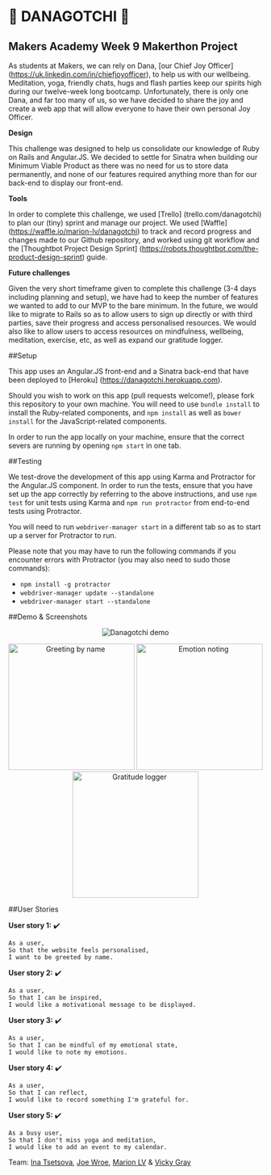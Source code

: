 # :sparkling_heart: DANAGOTCHI :sparkling_heart:

## Makers Academy Week 9 Makerthon Project

As students at Makers, we can rely on Dana, [our Chief Joy Officer] (https://uk.linkedin.com/in/chiefjoyofficer), to help us with our wellbeing. Meditation, yoga, friendly chats, hugs and flash parties keep our spirits high during our twelve-week long bootcamp. Unfortunately, there is only one Dana, and far too many of us, so we have decided to share the joy and create a web app that will allow everyone to have their own personal Joy Officer.

**Design**

This challenge was designed to help us consolidate our knowledge of Ruby on Rails and Angular.JS. We decided to settle for Sinatra when building our Minimum Viable Product as there was no need for us to store data permanently, and none of our features required anything more than for our back-end to display our front-end. 

**Tools**

In order to complete this challenge, we used [Trello] (trello.com/danagotchi) to plan our (tiny) sprint and manage our project. We used [Waffle] (https://waffle.io/marion-lv/danagotchi) to track and record progress and changes made to our Github repository, and worked using git workflow and the [Thoughtbot Project Design Sprint] (https://robots.thoughtbot.com/the-product-design-sprint) guide.

**Future challenges**

Given the very short timeframe given to complete this challenge (3-4 days including planning and setup), we have had to keep the number of features we wanted to add to our MVP to the bare minimum. In the future, we would like to migrate to Rails so as to allow users to sign up directly or with third parties, save their progress and access personalised resources. We would also like to allow users to access resources on mindfulness, wellbeing, meditation, exercise, etc, as well as expand our gratitude logger. 

##Setup

This app uses an Angular.JS front-end and a Sinatra back-end that have been deployed to [Heroku] (https://danagotchi.herokuapp.com). 

Should you wish to work on this app (pull requests welcome!), please fork this repository to your own machine. You will need to use `bundle install` to install the Ruby-related components, and `npm install` as well as `bower install` for the JavaScript-related components.

In order to run the app locally on your machine, ensure that the correct severs are running by opening `npm start` in one tab.

##Testing

We test-drove the development of this app using Karma and Protractor for the Angular.JS component. In order to run the tests, ensure that you have set up the app correctly by referring to the above instructions, and use `npm test` for unit tests using Karma and `npm run protractor` from end-to-end tests using Protractor.

You will need to run `webdriver-manager start` in a different tab so as to start up a server for Protractor to run.

Please note that you may have to run the following commands if you encounter errors with Protractor (you may also need to sudo those commands):

* `npm install -g protractor`
* `webdriver-manager update --standalone`
* `webdriver-manager start --standalone`

##Demo & Screenshots

<p align="center">
  <img src="http://i.imgur.com/VvOEvr0.gif" alt="Danagotchi demo">
</p>

<p align="center">
  <img src="http://i.imgur.com/CSiYRiY.jpg" alt="Greeting by name" width="250"/>
  <img src="http://i.imgur.com/6IHWPDr.jpg" alt="Emotion noting" width="250"/>
  <img src="http://i.imgur.com/GWYMz4Q.jpg" alt="Gratitude logger" width="250"/>
</p>

##User Stories

**User story 1:** :heavy_check_mark:
```
As a user,
So that the website feels personalised,
I want to be greeted by name.
```

**User story 2:** :heavy_check_mark:
```
As a user,
So that I can be inspired,
I would like a motivational message to be displayed.
```

**User story 3:** :heavy_check_mark:
```
As a user,
So that I can be mindful of my emotional state,
I would like to note my emotions.
```

**User story 4:** :heavy_check_mark:
```
As a user,
So that I can reflect,
I would like to record something I'm grateful for.
```

**User story 5:** :heavy_check_mark:
```
As a busy user,
So that I don't miss yoga and meditation,
I would like to add an event to my calendar.
```
Team:
[Ina Tsetsova](https://github.com/tsetsova), [Joe Wroe](https://github.com/JoeWroe), [Marion LV](https://github.com/marion-lv) & [Vicky Gray](https://github.com/vickymg)
